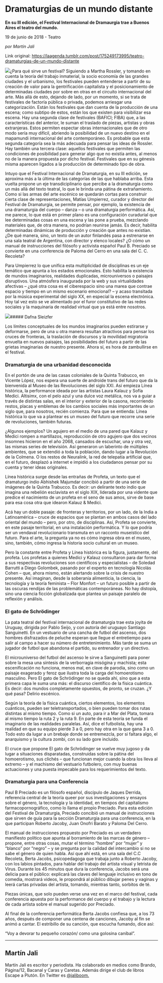 # Dramaturgias de un mundo distante

**En su III edición, el Festival Internacional de Dramaurgia trae a Buenos Aires el teatro del mundo.**

19 de junio de 2018 - Teatro

_por Martín Jali_

Link original: https://laagenda.tumblr.com/post/175249173995/teatro-dramaturgias-de-un-mundo-distante

![](https://64.media.tumblr.com/2cfeaaad7f0a31ed05e8a51a04ac1f63/tumblr_inline_pb0gz94SNm1t6q87u_500.jpg)¿Para qué sirve un festival? Siguiendo a Martha Rossler, y tomando en cuenta la teoría del trabajo inmaterial, la socio economía de las grandes ciudades y el urbanismo, los festivales pueden entenderse a partir de su creación de valor para la gentrificación capitalista y el posicionamiento de determinadas ciudades por sobre en otras en el circuito internacional del arte. Más allá de esto, dejando de lado, por un momento, si se trata de festivales de factoría pública o privada, podemos arriesgar una categorización. Están los festivales que dan cuenta de la producción de una escena; como subtipo de estos, están los que existen para visibilizar esa escena. Hay una segunda clase de festivales (BAFICI; FIBA) que, a las características del anterior, le suman el traslado de piezas, artistas y obras extranjeras. Estos permiten espectar obras internacionales que de otro modo sería muy difícil, abriendo la posibilidad de un nuevo destino en el mapamundi internacional del arte contemporáneo. Es probable que esta segunda categoría sea la más adecuada para pensar las ideas de Rossler. Hay también una tercera clase: aquellos festivales que permiten las condiciones de posibilidad para generar algo que no existía antes, al menos no de la manera propuesta por dicho festival. Festivales que en su génesis misma aparecen ligados a la producción de determinado tipo de obra.


Intuyo que el Festival Internacional de Dramaturgia, en su III edición, se aproxima más a la última de las categorías de las que hablaba arriba. Esta vuelta propone un eje transdiciplinario que percibe a la dramaturgia como un más allá del texto teatral, lo que le brinda una pátina de extrañamiento. Como si las armas del arte escénico se quedarán cortas para construir cierta clase de representaciones, Matías Umpierrez, curador y director del Festival de Dramaturgia, se permite pensar, por ejemplo, la existencia de una dramaturgia del cuerpo – danza – o una dramaturgia performática. Así, me parece, lo que está en primer plano es una configuración curadurial que lee determinadas cosas en una escena y las pone a prueba, mezclando materiales que, de otra manera, no podrían reunirse jamás. Es decir, habilita determinadas dinámicas de producción y creación que antes no existían. ¿De qué manera, sino, un texto de un autor finlandés pasa a estrenarse en una sala teatral de Argentina, con director y elenco locales? ¿O cómo un manual de instrucciones del filósofo y activista español Paul B. Preciado se convierte en una conferencia de Paloma del Cerro en una sala del C. C. Recoleta? 


Para Umpierrez lo que unifica esta multiplicidad de disciplinas es un eje temático que apunta a los estados emocionales. Esto habilita la existencia de mundos imaginarios, realidades duplicadas, microuniversos o paisajes disruptivos. Una atmósfera inaugurada por la web y sus virtualidades afectivas – ¿qué otra cosa es el ciberespacio sino una marea que contrae espacio y tiempo en un mismo escenario emocional? – y acaso transitada por la música experimental del siglo XX, en especial la escena electrónica. Hoy tal vez esto se ve alimentado por el furor constitutivo de las redes sociales y la maquinaria de realidad virtual que ya está entre nosotros. 


![](https://64.media.tumblr.com/2cfeaaad7f0a31ed05e8a51a04ac1f63/tumblr_inline_pb0gz94SNm1t6q87u_500.jpg)##### Dafna Sleizfer

Los límites conceptuales de los mundos imaginarios pueden estirarse y deformarse, pero de una u otra manera resultan atractivos para pensar los cruces de fronteras, la traslación de discursos y la movilidad migratoria envuelta en nuevos paisajes, las posibilidades del futuro a partir de las grietas imaginarias de nuestro presente. Ahora sí, es hora de zambullirse en el festival.


### Dramaturgia de una urbanidad desconocida

En el portón de una de las casas coloniales de la Quinta Trabucco, en Vicente López, nos espera una suerte de androide trans del futuro que da la bienvenida al Museo de las Revoluciones del siglo XXI. Así empieza Línea histórica, la performance ideada por las artistas Laura Kalauz y Sofía Medici. Altisimx, con el pelo azul y una dulce voz metálica, nos va a guiar a través de distintas salas, en el interior y exterior de la casona, recorriendo restos, placas y emblemas de los cambios sociales más importantes de un siglo que, para nosotros, recién comienza. Para que se entienda: Línea histórica lo que va a plantear es un museo del futuro que recorre una serie de revoluciones, también futuras.


¿Algunos ejemplos? Un agujero en el medio de una pared que Kalauz y Medici rompen a martillazos, reproducción de otro agujero que dos vecinos insomnes hicieron en el año 2068, cansados de escuchar, una y otra vez, las mismas series de televisión. Así generaron un laberinto de múltiples ambientes, que se extendió a toda la población, dando lugar a la Revolución de la Colmena. O los restos de Neuralink, la red de telepatía artificial que, en el futuro, desplazó a internet e impidió a los ciudadanos pensar por su cuenta y tener ideas originales. 


Línea histórica surge desde las entrañas de Profeta, un texto que el dramaturgo indio Abhishek Majumdar concibió a partir de una serie de imágenes de la Quinta Trabucco. Es decir: un delirante texto indio que imagina una rebelión esclavista en el siglo XIX, liderada por una vidente que predice el nacimiento de un profeta en el seno de sus amos, sirve de base para esa cosa otra que idearon Kalauz & Medici. 


Acá hay un doble pasaje: de fronteras y territorios, por un lado, de la India a Latinoamérica – cruce de espacios que se plantan en ambos casos del lado oriental del mundo – pero, por otro, de disciplinas. Así, Profeta se convierte, en este pasaje territorial, en una instalación performática. Y lo que podría ser un vendaval revolucionario transmuta en un racconto museístico del futuro. Para el arte, la pregunta ya no es cómo ingresa obra en el museo, sino, también, cómo ingresa la historia socio cultural en un museo. 


Pero la constante entre Profeta y Línea histórica es la figura, justamente, del profeta. Los profetas a quienes Medici y Kalauz consultaron para dar forma a sus respectivas revoluciones son científicos y especialistas – de Soledad Barrutti a Diego Golombek, pasando por el experto en tecnología Nicolás Cohen – que, ahora mismo, están alertando sobre la crisis de nuestro presente. Así imaginan, desde la soberanía alimenticia, la ciencia, la tecnología y la teoría feminista – Flor Monfort – un futuro posible a partir de las oscuras rendijas de las problemáticas contemporáneas. No hay distopía, sino una ciencia ficción globalizada que plantea un paisaje paralelo de reflexión y análisis. 


### El gato de Schrödinger

La pata teatral del festival internacional de dramaturgia trae esta joyita de Uruguay, dirigida por Pablo Seijo, y con autoría del uruguayo Santiago Sanguinetti. En un vestuario de una cancha de futbol del ascenso, dos hombres disfrazados de peluche esperan que llegue el entretiempo para salir al campo a hacer su número de entretenimiento. Más tarde se suma un jugador de futbol que abandona el partido, su entrenador y un directivo.


El microuniverso del futbol del ascenso le sirve a Sanguinetti para poner sobre la mesa una síntesis de la verborragia misógina y machista; esta escenificación no funciona, menos mal, en clave de parodia, sino como un paisaje exagerado y feroz que ilustra toda la carga del homoerotismo masculino. Pero El gato de Schrödinger no se queda ahí, sino que a esta primera capa le suma una más: el discurso científico de la física cuántica. Es decir: dos mundos completamente opuestos, de pronto, se cruzan. ¿Y qué pasa? Delirio escénico. 


Según la teoría de la física cuántica, ciertos elementos, los elementos cuánticos, pueden ser teletransportados, o bien pueden tomar dos rutas distintas al mismo tiempo. Como si un auto, para ir a Mar del Plata, tomara al mismo tiempo la ruta 2 y la ruta 9. En parte de esta teoría se funda el imaginario de las realidades paralelas. Así, dice el futbolista, hay una realidad en que su equipo pierde 3 a 0, pero hay otra en la que gana 3 a 0. Todo esto da lugar a un brebaje donde se entremezcla, por si faltara algo, el anarquismo y la cultura zombi, con su lado gore incluido. 


El cruce que propone El gato de Schrödinger se vuelve muy jugoso y da lugar a situaciones disparatadas, construidas sobre la pátina del homoerotismo, sus clichés – que funcionan mejor cuando la obra los lleva al extremo – y el machismo del vestuario futbolero, con muy buenas actuaciones y una puesta impecable para los requerimientos del texto. 


### Dramaturgia para una Conferencia

Paul B Preciado es un filósofo español, discípulo de Jaques Derrida, referencia central de la teoría queer por sus investigaciones y ensayos sobre el género, la tecnología y la identidad, en tiempos del capitalismo farmacopornográfico, como lo llama el propio Preciado. Para esta edición del Festival de Dramaturgia, Preciado concibió un manual de instrucciones que sirven de guía para la sección Dramaturgia para una conferencia, en la que participan Roberto Jacoby, Juan Onofri Barato y Paloma Del Cerro. 


El manual de instrucciones propuesto por Preciado es un verdadero manifiesto político que apunta al borramiento de las marcas de género – propone, entre otras cosas, mutar el término “hombre” por “mujer” y “blanco” por “negro” – y se pregunta por la calidad del intercambio si no se sabe el género de quien habla. Así que ahí está, en una sala del C.C Recoleta, Berta Jacobs, psicopedagoga que trabaja junto a Roberto Jacoby, con los labios pintados, para hablar del trabajo del artista visual y letrista de Virus. Durante los 45 minutos que dura la conferencia, Jacobs será una delicia para el público: explicará las claves del lenguaje inclusivo en tono de comedia, mostrará videos, le propondrá al público dibujar penes y vaginas y leerá cartas privadas del artista, tomando, mientras tanto, sorbitos de té. 


Piezas únicas, que solo pueden verse una vez en el marco del festival, cada conferencia apuesta por la performance del cuerpo y el trabajo y la lectura de cada artista sobre el manual sugerido por Preciado. 


Al final de la conferencia performática Berta Jacobs confiesa que, a los 73 años, después de componer una centena de canciones, Jacoby al fin se animó a cantar. El estribillo de su canción, que escucha fumando, dice así:


“Voy a devorar tu pequeño corazón/ como una golosina caníbal”.




---

 Martín Jali
------------

 Martín Jali es escritor y periodista. Ha colaborado en medios como Brando, Página/12, Bacanal y Caras y Caretas. Además dirige el club de libros Escape a Plutón. En Twitter es [@jaliboom.](https://twitter.com/jaliboom)

